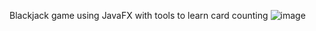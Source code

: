 Blackjack game using JavaFX with tools to learn card counting
![image](https://github.com/kacedr/Blackjack/assets/105080894/c68799df-9939-4f3e-8b55-dd11fea2d5f9)
